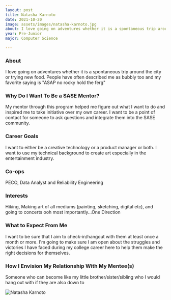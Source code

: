 ```yaml
---
layout: post
title: Natasha Karnoto 
date: 2021-10-20
image: assets/images/natasha-karnoto.jpg
about: I love going on adventures whether it is a spontaneous trip around the city or trying new food. People have often described me as bubbly too and my favorite saying is "ASAP no rocky hold the ferg"
year: Pre-Junior
major: Computer Science

---
```


### About

I love going on adventures whether it is a spontaneous trip around the city or trying new food. People have often described me as bubbly too and my favorite saying is "ASAP no rocky hold the ferg"

### Why Do I Want To Be a SASE Mentor?

My mentor through this program helped me figure out what I want to do and inspired me to take initiative over my own career. I want to be a point of contact for someone to ask questions and integrate them into the SASE community.

### Career Goals

I want to either be a creative technology or a product manager or both. I want to use my technical background to create art especially in the entertainment industry.

### Co-ops

PECO, Data Analyst and Reliability Engineering

### Interests

Hiking, Making art of all mediums (painting, sketching, digital etc), and going to concerts ooh most importantly...One Direction

### What to Expect From Me

I want to be sure that I aim to check-in/hangout with them at least once a month or more. I'm going to make sure I am open about the struggles and victories I have faced during my college career here to help them make the right decisions for themselves.

### How I Envision My Relationship With My Mentee(s) 

Someone who can become like my little brother/sister/sibling who I would hang out with if they are also down to 

<div class="text-center my-5">
    <img src="{ https://sase-drexel.github.io/mentorship-2021/assets/images/natasha-karnoto.jpg | absolute_url }" alt="Natasha Karnoto" class="rounded post-img" />
</div>
